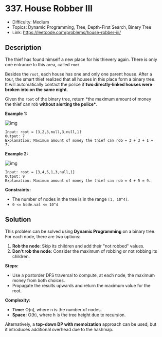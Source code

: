 # 337. House Robber III

- Difficulty: Medium
- Topics: Dynamic Programming, Tree, Depth-First Search, Binary Tree
- Link: https://leetcode.com/problems/house-robber-iii/

## Description

The thief has found himself a new place for his thievery again. There is only one entrance to this area, called `root`.

Besides the `root`, each house has one and only one parent house. After a tour, the smart thief realized that all houses in this place form a binary tree. It will automatically contact the police if **two directly-linked houses were broken into on the same night**.

Given the `root` of the binary tree, return \*the maximum amount of money the thief can rob **without alerting the police\***.

**Example 1:**

![img](https://assets.leetcode.com/uploads/2021/03/10/rob1-tree.jpg)

```
Input: root = [3,2,3,null,3,null,1]
Output: 7
Explanation: Maximum amount of money the thief can rob = 3 + 3 + 1 = 7.
```

**Example 2:**

![img](https://assets.leetcode.com/uploads/2021/03/10/rob2-tree.jpg)

```
Input: root = [3,4,5,1,3,null,1]
Output: 9
Explanation: Maximum amount of money the thief can rob = 4 + 5 = 9.
```

**Constraints:**

- The number of nodes in the tree is in the range `[1, 10^4]`.
- `0 <= Node.val <= 10^4`

## Solution

This problem can be solved using **Dynamic Programming** on a binary tree. For each node, there are two options:

1. **Rob the node**: Skip its children and add their "not robbed" values.
2. **Don't rob the node**: Consider the maximum of robbing or not robbing its children.

**Steps:**

- Use a postorder DFS traversal to compute, at each node, the maximum money from both choices.
- Propagate the results upwards and return the maximum value for the root.

**Complexity:**

- **Time:** O(n), where n is the number of nodes.
- **Space:** O(h), where h is the tree height due to recursion.

Alternatively, a **top-down DP with memoization** approach can be used, but it introduces additional overhead due to the hashmap.
